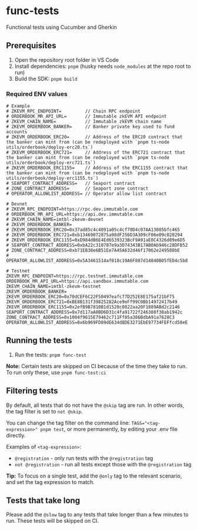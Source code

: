 # func-tests

Functional tests using Cucumber and Gherkin

## Prerequisites

1. Open the repository root folder in VS Code
2. Install dependencies: `pnpm` (husky needs `node_modules` at the repo root to run)
3. Build the SDK: `pnpm build`

### Required ENV values

```
# Example
# ZKEVM_RPC_ENDPOINT=         // Chain RPC endpoint
# ORDERBOOK_MR_API_URL=       // Immutable zkEVM API endpoint
# ZKEVM_CHAIN_NAME=           // Immutable zkEVM chain name
# ZKEVM_ORDERBOOK_BANKER=     // Banker private key used to fund accounts
# ZKEVM_ORDERBOOK_ERC20=      // Address of the ERC20 contract that the banker can mint from (can be redeployed with `pnpm ts-node utils/orderbook/deploy-erc20.ts`)
# ZKEVM_ORDERBOOK_ERC721=     // Address of the ERC721 contract that the banker can mint from (can be redeployed with `pnpm ts-node utils/orderbook/deploy-erc721.ts`)
# ZKEVM_ORDERBOOK_ERC1155=    // Address of the ERC1155 contract that the banker can mint from (can be redeployed with `pnpm ts-node utils/orderbook/deploy-erc1155.ts`)
# SEAPORT_CONTRACT_ADDRESS=   // Seaport contract
# ZONE_CONTRACT_ADDRESS=      // Seaport zone contract
# OPERATOR_ALLOWLIST_ADDRESS= // Operator allow list contract

# Devnet
# ZKEVM_RPC_ENDPOINT=https://rpc.dev.immutable.com
# ORDERBOOK_MR_API_URL=https://api.dev.immutable.com
# ZKEVM_CHAIN_NAME=imtbl-zkevm-devnet
# ZKEVM_ORDERBOOK_BANKER=
# ZKEVM_ORDERBOOK_ERC20=0x37ad85c4c4091a05c4cf70D4c07AA13085bfc465
# ZKEVM_ORDERBOOK_ERC721=0xb13469072875a98dF256D3A309cF06e09c020294
# ZKEVM_ORDERBOOK_ERC1155=0xD984dB6E4Ed6539323BcF9A91aE0C4326d89e6D5
# SEAPORT_CONTRACT_ADDRESS=0xbA22c310787e9a3D74343B17AB0Ab946c28DFB52
# ZONE_CONTRACT_ADDRESS=0xb71EB38e6B51Ee7A45A632d46f17062e249580bE
# OPERATOR_ALLOWLIST_ADDRESS=0x5A3461514af018c19A6F887d14840B05fED4c5b8

# Testnet
ZKEVM_RPC_ENDPOINT=https://rpc.testnet.immutable.com
ORDERBOOK_MR_API_URL=https://api.sandbox.immutable.com
ZKEVM_CHAIN_NAME=imtbl-zkevm-testnet
ZKEVM_ORDERBOOK_BANKER=
ZKEVM_ORDERBOOK_ERC20=0x70dCEF6C22F50497eafc77D252E8E175af21bF75
ZKEVM_ORDERBOOK_ERC721=0xBE8B131f39825282Ace9eFf99C0Bb14972417b49
ZKEVM_ORDERBOOK_ERC1155=0x2efB9B7810B1d1520c0822aa20F1889ABd2c2146
SEAPORT_CONTRACT_ADDRESS=0x7d117aA8BD6D31c4fa91722f246388f38ab1942c
ZONE_CONTRACT_ADDRESS=0x1004f9615E79462c711Ff05a386BdbA91a7628C3
OPERATOR_ALLOWLIST_ADDRESS=0x6b969FD89dE634d8DE3271EbE97734FEFfcd58eE
```

## Running the tests

1. Run the tests: `pnpm func-test`

**Note:** Certain tests are skipped on CI because of the time they take to run. To run only these, use `pnpm func-test:ci`

## Filtering tests

By default, all tests that do not have the `@skip` tag are run. In other words, the tag filter is set to `not @skip`.

You can change the tag filter on the command line: `TAGS="<tag-expression>" pnpm test`, or more permanently, by editing your .env file directly.

Examples of `<tag-expression>`:

* `@registration` - only run tests with the `@registration` tag
* `not @registration` - run all tests except those with the `@registration` tag

**Tip:** To focus on a single test, add the `@only` tag to the relevant scenario, and set the tag expression to match.

## Tests that take long

Please add the `@slow` tag to any tests that take longer than a few minutes to run. These tests will be skipped on CI.
